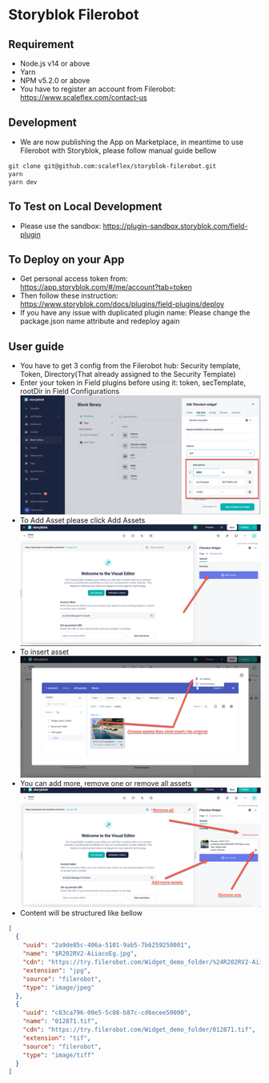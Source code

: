 # Storyblok Filerobot

## Requirement
- Node.js v14 or above
- Yarn
- NPM v5.2.0 or above
- You have to register an account from Filerobot: https://www.scaleflex.com/contact-us

## Development
- We are now publishing the App on Marketplace, in meantime to use Filerobot
with Storyblok, please follow manual guide bellow

```shell
git clone git@github.com:scaleflex/storyblok-filerobot.git
yarn 
yarn dev
```

## To Test on Local Development
- Please use the sandbox: https://plugin-sandbox.storyblok.com/field-plugin

## To Deploy on your App
- Get personal access token from: https://app.storyblok.com/#/me/account?tab=token
- Then follow these instruction: https://www.storyblok.com/docs/plugins/field-plugins/deploy
- If you have any issue with duplicated plugin name: Please change the package.json name attribute and redeploy again

## User guide
- You have to get 3 config from the Filerobot hub: Security template, Token, Directory(That already assigned to the Security Template)
- Enter your token in Field plugins before using it: token, secTemplate, rootDir in Field Configurations
  ![config.png](img/config.png)
- To Add Asset please click Add Assets
  ![asset.png](img/asset.png)
- To insert asset
  ![add.png](img/add.png)
- You can add more, remove one or remove all assets
  ![add.png](img/others.png)
- Content will be structured like bellow
```json
[
  {
    "uuid": "2a9de85c-406a-5101-9ab5-7b6259250001",
    "name": "$R202RV2-AiiacoEg.jpg",
    "cdn": "https://try.filerobot.com/Widget_demo_folder/%24R202RV2-AiiacoEg.jpg",
    "extension": "jpg",
    "source": "filerobot",
    "type": "image/jpeg"
  },
  {
    "uuid": "c83ca796-00e5-5c08-b87c-cd6ecee50000",
    "name": "012871.tif",
    "cdn": "https://try.filerobot.com/Widget_demo_folder/012871.tif",
    "extension": "tif",
    "source": "filerobot",
    "type": "image/tiff"
  }
]
```
